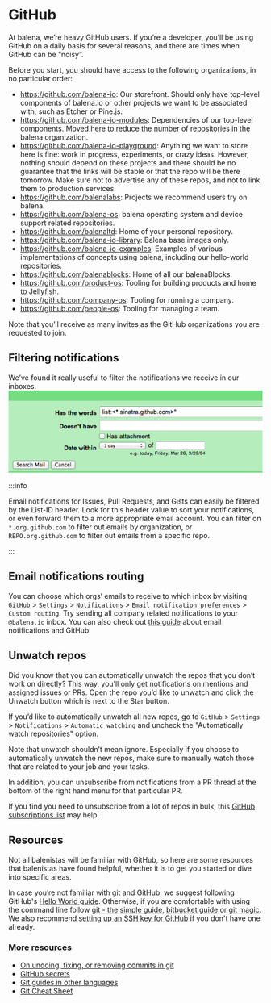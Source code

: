 # GitHub

At balena, we’re heavy GitHub users. If you’re a developer, you’ll be using GitHub on a daily basis for several reasons, and there are times when GitHub can be “noisy”.

Before you start, you should have access to the following organizations, in no particular order:

- https://github.com/balena-io: Our storefront. Should only have top-level components of balena.io or other projects we want to be associated with, such as Etcher or Pine.js.
- https://github.com/balena-io-modules: Dependencies of our top-level components. Moved here to reduce the number of repositories in the balena organization.
- https://github.com/balena-io-playground: Anything we want to store here is fine: work in progress, experiments, or crazy ideas. However, nothing should depend on these projects and there should be no guarantee that the links will be stable or that the repo will be there tomorrow. Make sure not to advertise any of these repos, and not to link them to production services.
- https://github.com/balenalabs: Projects we recommend users try on balena.
- https://github.com/balena-os: balena operating system and device support related repositories.
- https://github.com/balenaltd: Home of your personal repository.
- https://github.com/balena-io-library: Balena base images only.
- https://github.com/balena-io-examples: Examples of various implementations of concepts using balena, including our hello-world repositories.
- https://github.com/balenablocks: Home of all our balenaBlocks.
- https://github.com/product-os: Tooling for building products and home to Jellyfish.
- https://github.com/company-os: Tooling for running a company.
- https://github.com/people-os: Tooling for managing a team.

Note that you’ll receive as many invites as the GitHub organizations you are requested to join.

## Filtering notifications

We’ve found it really useful to filter the notifications we receive in our inboxes.
![](../assets/filter-inbox-notifications.png)

:::info

Email notifications for Issues, Pull Requests, and Gists can easily be filtered by the List-ID header. Look for this header value to sort your notifications, or even forward them to a more appropriate email account. You can filter on `*.org.github.com` to filter out emails by organization, or `REPO.org.github.com` to filter out emails from a specific repo.

:::

## Email notifications routing

You can choose which orgs’ emails to receive to which inbox by visiting `GitHub` > `Settings` > `Notifications` > `Email notification preferences` > `Custom routing`. Try sending all company related notifications to your `@balena.io` inbox. You can also check out [this guide](https://help.github.com/articles/about-email-notifications/) about email notifications and GitHub.

## Unwatch repos

Did you know that you can automatically unwatch the repos that you don’t work on directly? This way, you’ll only get notifications on mentions and assigned issues or PRs. Open the repo you’d like to unwatch and click the Unwatch button which is next to the Star button.

If you’d like to automatically unwatch all new repos, go to `GitHub` > `Settings` > `Notifications` > `Automatic watching` and uncheck the "Automatically watch repositories" option.

Note that unwatch shouldn’t mean ignore. Especially if you choose to automatically unwatch the new repos, make sure to manually watch those that are related to your job and your tasks.

In addition, you can unsubscribe from notifications from a PR thread at the bottom of the right hand menu for that particular PR.

If you find you need to unsubscribe from a lot of repos in bulk, this [GitHub subscriptions list](https://github.com/notifications/subscriptions) may help.

## Resources

Not all balenistas will be familiar with GitHub, so here are some resources that balenistas have found helpful, whether it is to get you started or dive into specific areas.

In case you’re not familiar with git and GitHub, we suggest following GitHub's [Hello World guide](https://guides.github.com/activities/hello-world/). Otherwise, if you are comfortable with using the command line follow [git - the simple guide](http://rogerdudler.github.io/git-guide/), [bitbucket guide](https://www.atlassian.com/git/tutorials/setting-up-a-repository) or [git magic](http://www-cs-students.stanford.edu/~blynn/gitmagic/index.html). We also recommend [setting up an SSH key for GitHub](https://docs.github.com/en/authentication/connecting-to-github-with-ssh/adding-a-new-ssh-key-to-your-github-account) if you don't have one already.

### More resources

- [On undoing, fixing, or removing commits in git](http://sethrobertson.github.io/GitFixUm/fixup.html)
- [GitHub secrets](https://github.com/blog/967-github-secrets)
- [Git guides in other languages](https://github.com/firstcontributions/first-contributions)
- [Git Cheat Sheet](https://www.git-tower.com/learn/cheat-sheets/git/)
